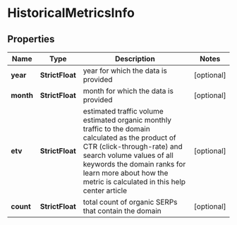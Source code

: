 # HistoricalMetricsInfo


## Properties

| Name | Type | Description | Notes |
|------------ | ------------- | ------------- | -------------|
**year** | **StrictFloat** | year for which the data is provided |[optional]|
**month** | **StrictFloat** | month for which the data is provided |[optional]|
**etv** | **StrictFloat** | estimated traffic volume<br>estimated organic monthly traffic to the domain<br>calculated as the product of CTR (click-through-rate) and search volume values of all keywords the domain ranks for<br>learn more about how the metric is calculated in this help center article |[optional]|
**count** | **StrictFloat** | total count of organic SERPs that contain the domain |[optional]|